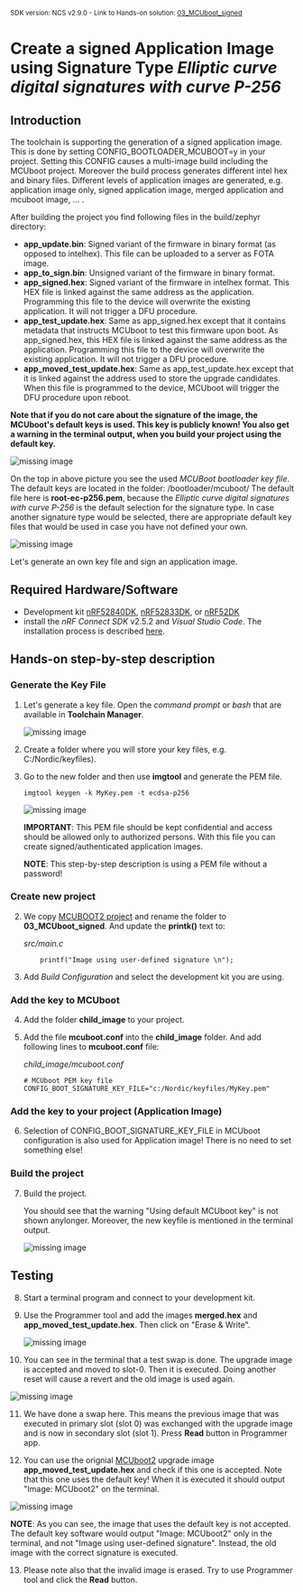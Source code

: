 <sup>SDK version: NCS v2.9.0 - Link to Hands-on solution: [03_MCUboot_signed](https://github.com/ChrisKurz/MCUboot/tree/main/Workspace/NCSv2.9.0/03_MCUboot_signed)</sup>

# Create a signed Application Image using Signature Type _Elliptic curve digital signatures with curve P-256_

## Introduction
The toolchain is supporting the generation of a signed application image. This is done by setting CONFIG_BOOTLOADER_MCUBOOT=y in your project. Setting this CONFIG causes a multi-image build including the MCUboot project. Moreover the build process generates different intel hex and binary files. Different levels of application images are generated, e.g. application image only, signed application image, merged application and mcuboot image, ... .

After building the project you find following files in the build/zephyr directory:

- __app_update.bin__: Signed variant of the firmware in binary format (as opposed to intelhex). This file can be uploaded to a server as FOTA image.
- __app_to_sign.bin__: Unsigned variant of the firmware in binary format.
- __app_signed.hex__: Signed variant of the firmware in intelhex format. This HEX file is linked against the same address as the application. Programming this file to the device will overwrite the existing application. It will not trigger a DFU procedure.
- __app_test_update.hex__: Same as app_signed.hex except that it contains metadata that instructs MCUboot to test this firmware upon boot. As app_signed.hex, this HEX file is linked against the same address as the application. Programming this file to the device will overwrite the existing application. It will not trigger a DFU procedure.
- __app_moved_test_update.hex__:  Same as app_test_update.hex except that it is linked against the address used to store the upgrade candidates. When this file is programmed to the device, MCUboot will trigger the DFU procedure upon reboot.
          
__Note that if you do not care about the signature of the image, the MCUboot's default keys is used. This key is publicly known! You also get a warning in the terminal output, when you build your project using the default key.__

![missing image](images/MCUboot_Signature_Warning_NCSv2.5.2.jpg)

On the top in above picture you see the used _MCUBoot bootloader key file_. The default keys are located in the folder:
   <nRF Connect SDK install path>/bootloader/mcuboot/
The default file here is __root-ec-p256.pem__, because the _Elliptic curve digital signatures with curve P-256_ is the default selection for the signature type. In case another signature type would be selected, there are appropriate default key files that would be used in case you have not defined your own. 

![missing image](images/MCUboot_Signature_DefaultKeys_NCSv2.5.2.jpg)

Let's generate an own key file and sign an application image.

  
## Required Hardware/Software
- Development kit [nRF52840DK](https://www.nordicsemi.com/Products/Development-hardware/nRF52840-DK), [nRF52833DK](https://www.nordicsemi.com/Products/Development-hardware/nRF52833-DK), or [nRF52DK](https://www.nordicsemi.com/Products/Development-hardware/nrf52-dk)
- install the _nRF Connect SDK_ v2.5.2 and _Visual Studio Code_. The installation process is described [here](https://academy.nordicsemi.com/courses/nrf-connect-sdk-fundamentals/lessons/lesson-1-nrf-connect-sdk-introduction/topic/exercise-1-1/).


## Hands-on step-by-step description 

### Generate the Key File
1) Let's generate a key file. Open the _command prompt_ or _bash_ that are available in __Toolchain Manager__. 

   ![missing image](images/MCUboot_Signature_bash_NCSv2.5.2.jpg)

2) Create a folder where you will store your key files, e.g. C:/Nordic/keyfiles).
3) Go to the new folder and then use __imgtool__ and generate the PEM file. 
          
       imgtool keygen -k MyKey.pem -t ecdsa-p256

     ![missing image](images/MCUboot_Signature_keyfile_NCSv2.5.2.jpg)          
          
      __IMPORTANT__: This PEM file should be kept confidential and access should be allowed only to authorized persons. With this file you can create signed/authenticated application images. 

      __NOTE__: This step-by-step description is using a PEM file without a password!          

          
### Create new project
2) We copy [MCUBOOT2 project](https://github.com/ChrisKurz/MCUboot/tree/main/Workspace/NCSv2.3.0/01_MCUboot2) and rename the folder to __03_MCUboot_signed__. And update the __printk()__ text to:

   _src/main.c_          

           printf("Image using user-defined signature \n"); 	

          
3) Add _Build Configuration_ and select the development kit you are using. 

### Add the key to MCUboot
4) Add the folder __child_image__ to your project. 

5) Add the file __mcuboot.conf__ into the __child_image__ folder. And add following lines to __mcuboot.conf__ file:
          
   _child_image/mcuboot.conf_
   
       # MCUboot PEM key file
       CONFIG_BOOT_SIGNATURE_KEY_FILE="c:/Nordic/keyfiles/MyKey.pem"
          
### Add the key to your project (Application Image)
6) Selection of CONFIG_BOOT_SIGNATURE_KEY_FILE in MCUboot configuration is also used for Application image! There is no need to set something else!
                  
### Build the project
7) Build the project. 
 
   You should see that the warning "Using default MCUboot key" is not shown anylonger. Moreover, the new keyfile is mentioned in the terminal output. 
                  
   ![missing image](images/MCUboot_Signature_UserSigned_NCSv2.5.2.jpg)
                  
## Testing
8) Start a terminal program and connect to your development kit.
9) Use the Programmer tool and add the images __merged.hex__ and __app_moved_test_update.hex__. Then click on "Erase & Write".
   
   ![missing image](images/MCUboot_Signature_programmer.jpg)

10) You can see in the terminal that a test swap is done. The upgrade image is accepted and moved to slot-0. Then it is executed. Doing another reset will cause a revert and the old image is used again.
                  
   ![missing image](images/MCUboot_Signature_terminal_NCSv2.5.2.jpg)

11) We have done a swap here. This means the previous image that was executed in primary slot (slot 0) was exchanged with the upgrade image and is now in secondary slot (slot 1). Press __Read__ button in Programmer app. 

12) You can use the orignial [MCUboot2](https://github.com/ChrisKurz/MCUboot/tree/main/Workspace/NCSv2.3.0/01_MCUboot2) upgrade image __app_moved_test_update.hex__ and check if this one is accepted. Note that this one uses the default key! When it is executed it should output "Image: MCUboot2" on the terminal. 
                  
   ![missing image](images/MCUboot_Signature_terminal2_NCSv2.5.2.jpg)

   __NOTE__: As you can see, the image that uses the default key is not accepted. The default key software would output "Image: MCUboot2" only in the terminal, and not "Image using user-defined signature". Instead, the old image with the correct signature is executed. 
   
13) Please note also that the invalid image is erased. Try to use Programmer tool and click the __Read__ button. 
